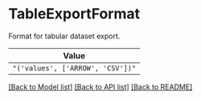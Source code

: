 # TableExportFormat

Format for tabular dataset export.


| **Value** |
| --------- |
| `"('values', ['ARROW', 'CSV'])"` |


[[Back to Model list]](../../../README.md#models-v1-link) [[Back to API list]](../../README.md#documentation-for-api-endpoints) [[Back to README]](../../README.md)

